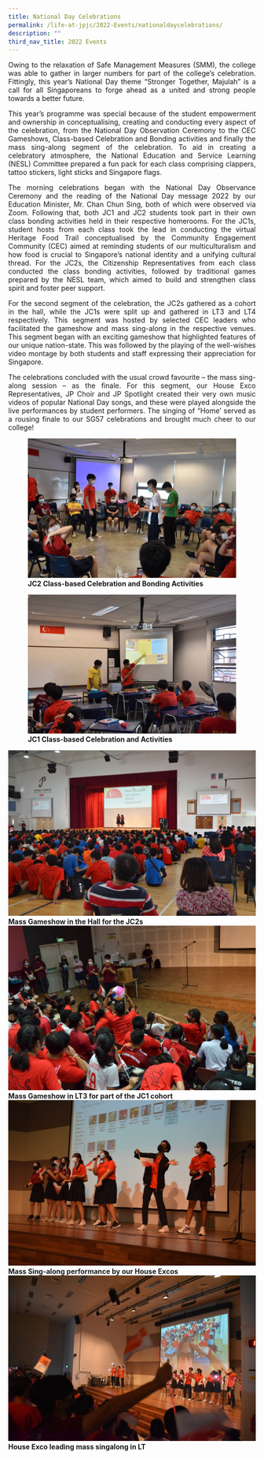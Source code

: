 ```yaml
---
title: National Day Celebrations
permalink: /life-at-jpjc/2022-Events/nationaldaycelebrations/
description: ""
third_nav_title: 2022 Events
---
```


<div align=justify>
	
<p>Owing to the relaxation of Safe Management Measures (SMM), the college was able to gather in larger numbers for part of the college’s celebration. Fittingly, this year’s National Day theme “Stronger Together, Majulah” is a call for all Singaporeans to forge ahead as a united and strong people towards a better future.</p>

<p>This year’s programme was special because of the student empowerment and ownership in conceptualising, creating and conducting every aspect of the celebration, from the National Day Observation Ceremony to the CEC Gameshows, Class-based Celebration and Bonding activities and finally the mass sing-along segment of the celebration. To aid in creating a celebratory atmosphere, the National Education and Service Learning (NESL) Committee prepared a fun pack for each class comprising clappers, tattoo stickers, light sticks and Singapore flags.</p>

<p>The morning celebrations began with the National Day Observance Ceremony and the reading of the National Day message 2022 by our Education Minister, Mr. Chan Chun Sing, both of which were observed via Zoom. Following that, both JC1 and JC2 students took part in their own class bonding activities held in their respective homerooms. For the JC1s, student hosts from each class took the lead in conducting the virtual Heritage Food Trail conceptualised by the Community Engagement Community (CEC) aimed at reminding students of our multiculturalism and how food is crucial to Singapore’s national identity and a unifying cultural thread.  For the JC2s, the Citizenship Representatives from each class conducted the class bonding activities, followed by traditional games prepared by the NESL team, which aimed to build and strengthen class spirit and foster peer support.</p>

<p>For the second segment of the celebration, the JC2s gathered as a cohort in the hall, while the JC1s were split up and gathered in LT3 and LT4 respectively. This segment was hosted by selected CEC leaders who facilitated the gameshow and mass sing-along in the respective venues. This segment began with an exciting gameshow that highlighted features of our unique nation-state. This was followed by the playing of the well-wishes video montage by both students and staff expressing their appreciation for Singapore.</p>

<p>The celebrations concluded with the usual crowd favourite – the mass sing-along session – as the finale. For this segment, our House Exco Representatives, JP Choir and JP Spotlight created their very own music videos of popular National Day songs, and these were played alongside the live performances by student performers. The singing of “Home’ served as a rousing finale to our SG57 celebrations and brought much cheer to our college!</p>
</div>
	
<figure>
<img src="https://raw.githubusercontent.com/isomerpages/moe-jpjc/staging/images/Life%20%40%20JPJC/2022%20Events/National%20Day%20Celebrations/Photo%201.jpg">
<figcaption><strong>JC2 Class-based Celebration and Bonding Activities</strong></figcaption></figure>

<figure>
<img src="https://raw.githubusercontent.com/isomerpages/moe-jpjc/staging/images/Life%20%40%20JPJC/2022%20Events/National%20Day%20Celebrations/Photo%202.jpg">
<figcaption><strong>JC1 Class-based Celebration and Activities</strong></figcaption>
</figure>
	
<img src="https://raw.githubusercontent.com/isomerpages/moe-jpjc/staging/images/Life%20%40%20JPJC/2022%20Events/National%20Day%20Celebrations/Photo%203.jpg">
<figcaption><strong>Mass Gameshow in the Hall for the JC2s</strong></figcaption>
	

<img src="https://raw.githubusercontent.com/isomerpages/moe-jpjc/staging/images/Life%20%40%20JPJC/2022%20Events/National%20Day%20Celebrations/Photo%204.jpg">
<figcaption><strong>Mass Gameshow in LT3 for part of the JC1 cohort</strong></figcaption>

<img src="https://raw.githubusercontent.com/isomerpages/moe-jpjc/staging/images/Life%20%40%20JPJC/2022%20Events/National%20Day%20Celebrations/Photo%205.jpg">
<figcaption><strong>Mass Sing-along performance by our House Excos</strong></figcaption>

<img src="https://raw.githubusercontent.com/isomerpages/moe-jpjc/staging/images/Life%20%40%20JPJC/2022%20Events/National%20Day%20Celebrations/Photo%206%20House%20Exco%20leading%20mass%20singalong%20in%20LT.jpg">
<figcaption><strong>House Exco leading mass singalong in LT</strong></figcaption>
</figure>
</div>